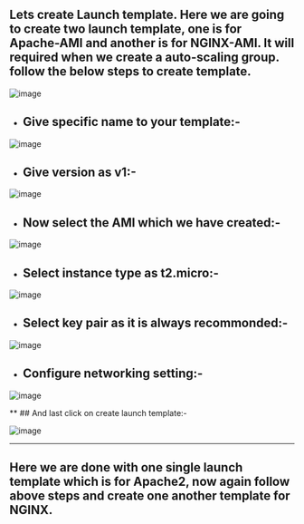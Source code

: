 ## Lets create Launch template. Here we are going to create two launch template, one is for  Apache-AMI and another is for NGINX-AMI. It will required when we create a auto-scaling group. follow the below steps to create template.


  ![image](https://github.com/Kunal-Pere/AWS_Automated-Cloud-Web-Server-Scaling-with-Load-Balancing-and-Domain-Routing/assets/157100045/03fbac0c-4f0d-4299-be28-8132be8bdcba)



* ## Give specific name to your template:-


 ![image](https://github.com/Kunal-Pere/AWS_Automated-Cloud-Web-Server-Scaling-with-Load-Balancing-and-Domain-Routing/assets/157100045/a4851e3a-2271-4843-88b6-3980448693a3)
  

* ## Give version as v1:-


![image](https://github.com/Kunal-Pere/AWS_Automated-Cloud-Web-Server-Scaling-with-Load-Balancing-and-Domain-Routing/assets/157100045/2d99f1e0-848e-4767-bc9d-8de00d490e87)
  

* ## Now select the AMI which we have created:-


![image](https://github.com/Kunal-Pere/AWS_Automated-Cloud-Web-Server-Scaling-with-Load-Balancing-and-Domain-Routing/assets/157100045/5e793dfd-b69f-434f-b4e5-81e3a9275c4e)


* ## Select instance type as t2.micro:-

![image](https://github.com/Kunal-Pere/AWS_Automated-Cloud-Web-Server-Scaling-with-Load-Balancing-and-Domain-Routing/assets/157100045/94e4f8f9-32ae-442e-b055-7eec7a59564a)


* ## Select key pair as it is always recommonded:-
  
![image](https://github.com/Kunal-Pere/AWS_Automated-Cloud-Web-Server-Scaling-with-Load-Balancing-and-Domain-Routing/assets/157100045/a1197c69-6078-4f86-b290-6096366f6592)


* ## Configure networking setting:-

![image](https://github.com/Kunal-Pere/AWS_Automated-Cloud-Web-Server-Scaling-with-Load-Balancing-and-Domain-Routing/assets/157100045/58f6b8e8-680e-44ab-a086-527e2c0e8d34)


** ## And last click on create launch template:-


![image](https://github.com/Kunal-Pere/AWS_Automated-Cloud-Web-Server-Scaling-with-Load-Balancing-and-Domain-Routing/assets/157100045/f1efc5ef-8f5d-4c14-9183-232d5edc01ba)


--------------------------------------------------------------------------------------------------------------------------------

## Here we are done with one single launch template which is for Apache2, now again follow above steps and create one another template for NGINX.









